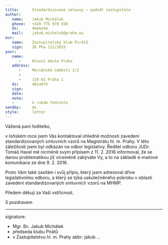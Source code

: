 ```yaml
---
title:      Standardizované smlouvy – podnět zastupitele 
author:
   name:    Jakub Michálek
   phone:   +420 775 978 550
   ds:      4memzkm
   mail:    jakub.michalek@praha.eu
our:
   name:    Zastupitelský klub Pirátů
   sign:    ZK Pha 112/2015
your:
   name:
      -     Hlavní město Praha
   address:
      -     Mariánské náměstí 2/2
      -     
      -     110 01 Praha 1
   ds:      48ia97h
   sign:
   date:    
   note:
   -        k rukám ředitele
sendby:     ds
style:      letter
---
```


Vážená paní ředitelko,

v loňském roce jsem Vás kontaktoval ohledně možnosti zavedení standardizovaných smluvních vzorů na Magistrátu hl. m. Prahy. V této záležitosti jsem byl odkázán na odbor legislativy. Ředitel odboru JUDr. Tomáš Havel mě nicméně svým přípisem z 11. 2. 2016 informoval, že se danou problematikou již víceméně zabýváte Vy, a to na základě e-mailové komunikace ze dne 9. 2. 2016. 

Proto Vám také zasílám i svůj přípis, který jsem adresoval dříve legislativnímu odboru, a který se týká uskutečněného pokroku v oblasti zavedení standardizovaných smluvních vzorů na MHMP.

Předem děkuji za Vaši vstřícnost.

S pozdravem

---
signature:
  - Mgr. Bc. Jakub Michálek
  - předseda klubu Pirátů
  - v Zastupitelstvu hl. m. Prahy
abbr:       jakub
...
